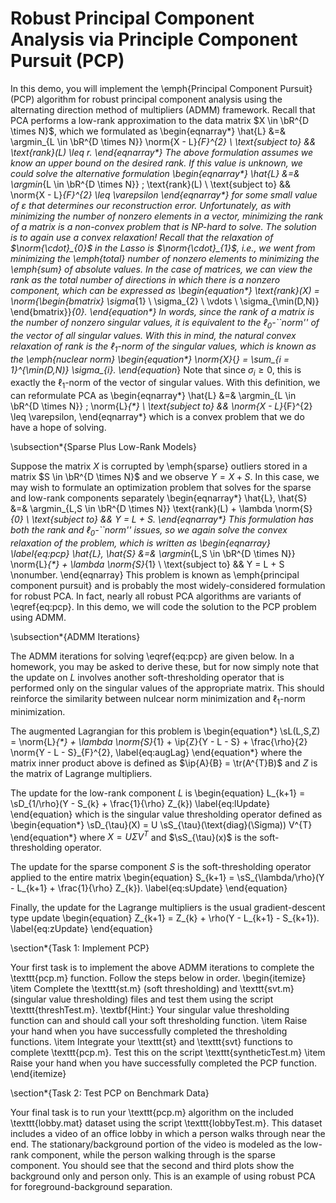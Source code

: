 # Robust Principal Component Analysis via Principle Component Pursuit (PCP)

In this demo, you will implement the \emph{Principal Component Pursuit} (PCP) algorithm for robust principal component analysis using the alternating direction method of multipliers (ADMM) framework. Recall that PCA performs a low-rank approximation to the data matrix $X \in \bR^{D \times N}$, which we formulated as
\begin{eqnarray*}
    \hat{L} &=& \argmin_{L \in \bR^{D \times N}} \norm{X - L}_{F}^{2} \\
    \text{subject to} && \text{rank}(L) \leq r.
\end{eqnarray*}
The above formulation assumes we know an upper bound on the desired rank. If this value is unknown, we could solve the alternative formulation
\begin{eqnarray*}
    \hat{L} &=& \argmin_{L \in \bR^{D \times N}} \; \text{rank}(L) \\
    \text{subject to} && \norm{X - L}_{F}^{2} \leq \varepsilon
\end{eqnarray*}
for some small value of $\varepsilon$ that determines our reconstruction error. Unfortunately, as with minimizing the number of nonzero elements in a vector, minimizing the rank of a matrix is a non-convex problem that is NP-hard to solve. The solution is to again use a convex relaxation! Recall that the relaxation of $\norm{\cdot}_{0}$ in the Lasso is $\norm{\cdot}_{1}$, i.e., we went from minimizing the \emph{total} number of nonzero elements to minimizing the \emph{sum} of absolute values.
In the case of matrices, we can view the rank as the total number of directions in which there is a nonzero component, which can be expressed as
\begin{equation*}
    \text{rank}(X) = \norm{\begin{bmatrix} \sigma_{1} \\ \sigma_{2} \\ \vdots \\ \sigma_{\min(D,N)} \end{bmatrix}}_{0}.
\end{equation*}
In words, since the rank of a matrix is the number of nonzero singular values, it is equivalent to the $\ell_{0}$-``norm'' of the vector of all singular values. With this in mind, the natural convex relaxation of rank is the $\ell_{1}$-norm of the singular values, which is known as the \emph{nuclear norm}
\begin{equation*}
    \norm{X}_{*} = \sum_{i = 1}^{\min(D,N)} \sigma_{i}.
\end{equation*}
Note that since $\sigma_{i} \geq 0$, this is exactly the $\ell_{1}$-norm of the vector of singular values. With this definition, we can reformulate PCA as
\begin{eqnarray*}
    \hat{L} &=& \argmin_{L \in \bR^{D \times N}} \; \norm{L}_{*} \\
    \text{subject to} && \norm{X - L}_{F}^{2} \leq \varepsilon,
\end{eqnarray*}
which is a convex problem that we do have a hope of solving.

\subsection*{Sparse Plus Low-Rank Models}

Suppose the matrix $X$ is corrupted by \emph{sparse} outliers stored in a matrix $S \in \bR^{D \times N}$ and we observe $Y = X + S$. In this case, we may wish to formulate an optimization problem that solves for the sparse and low-rank components separately
\begin{eqnarray*}
    \hat{L}, \hat{S} &=& \argmin_{L,S \in \bR^{D \times N}} \text{rank}(L) + \lambda \norm{S}_{0} \\
    \text{subject to} && Y = L + S.
\end{eqnarray*}
This formulation has both the rank and $\ell_{0}$-``norm'' issues, so we again solve the convex relaxation of the problem, which is written as
\begin{eqnarray}
    \label{eq:pcp}
    \hat{L}, \hat{S} &=& \argmin_{L,S \in \bR^{D \times N}} \norm{L}_{*} + \lambda \norm{S}_{1} \\
    \text{subject to} && Y = L + S \nonumber.
\end{eqnarray}
This problem is known as \emph{principal component pursuit} and is probably the most widely-considered formulation for robust PCA. In fact, nearly all robust PCA algorithms are variants of \eqref{eq:pcp}. In this demo, we will code the solution to the PCP problem using ADMM.

\subsection*{ADMM Iterations}

The ADMM iterations for solving \eqref{eq:pcp} are given below. In a homework, you may be asked to derive these, but for now simply note that the update on $L$ involves another soft-thresholding operator that is performed only on the singular values of the appropriate matrix. This should reinforce the similarity between nulcear norm minimization and $\ell_{1}$-norm minimization.

The augmented Lagrangian for this problem is
\begin{equation*}
    \sL(L,S,Z) = \norm{L}_{*} + \lambda \norm{S}_{1} + \ip{Z}{Y - L - S} + \frac{\rho}{2} \norm{Y - L - S}_{F}^{2},
    \label{eq:augLag}
\end{equation*}
where the matrix inner product above is defined as $\ip{A}{B} = \tr(A^{T}B)$ and $Z$ is the matrix of Lagrange multipliers.

The update for the low-rank component $L$ is
\begin{equation}
    L_{k+1} = \sD_{1/\rho}(Y - S_{k} + \frac{1}{\rho} Z_{k})
    \label{eq:lUpdate}
\end{equation}
which is the singular value thresholding operator defined as
\begin{equation*}
    \sD_{\tau}(X) = U \sS_{\tau}(\text{diag}(\Sigma)) V^{T}
\end{equation*}
where $X = U \Sigma V^{T}$ and $\sS_{\tau}(x)$ is the soft-thresholding operator.

The update for the sparse component $S$ is the soft-thresholding operator applied to the entire matrix
\begin{equation}
    S_{k+1} = \sS_{\lambda/\rho}(Y - L_{k+1} + \frac{1}{\rho} Z_{k}).
    \label{eq:sUpdate}
\end{equation}

Finally, the update for the Lagrange multipliers is the usual gradient-descent type update
\begin{equation}
    Z_{k+1} = Z_{k} + \rho(Y - L_{k+1} - S_{k+1}).
    \label{eq:zUpdate}
\end{equation}

\section*{Task 1: Implement PCP}

Your first task is to implement the above ADMM iterations to complete the \texttt{pcp.m} function. Follow the steps below in order.
\begin{itemize}
    \item Complete the \texttt{st.m} (soft thresholding) and \texttt{svt.m} (singular value thresholding) files and test them using the script \texttt{threshTest.m}. \textbf{Hint:} Your singular value thresholding function can and should call your soft thresholding function.
    \item Raise your hand when you have successfully completed the thresholding functions.
    \item Integrate your \texttt{st} and \texttt{svt} functions to complete \texttt{pcp.m}. Test this on the script \texttt{syntheticTest.m}
    \item Raise your hand when you have successfully completed the PCP function.
\end{itemize}

\section*{Task 2: Test PCP on Benchmark Data}

Your final task is to run your \texttt{pcp.m} algorithm on the included \texttt{lobby.mat} dataset using the script \texttt{lobbyTest.m}. This dataset includes a video of an office lobby in which a person walks through near the end. The stationary/background portion of the video is modeled as the low-rank component, while the person walking through is the sparse component. You should see that the second and third plots show the background only and person only. This is an example of using robust PCA for foreground-background
separation.

